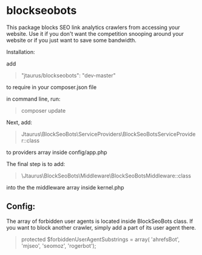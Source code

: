 # blockseobots

This package blocks SEO link analytics crawlers from accessing your website. 
Use it if you don't want the competition snooping around your website or if you just want to save some bandwidth.

Installation:

add 

>"jtaurus/blockseobots": "dev-master" 

to require in your composer.json file

in command line, run:

>composer update

Next, add:

>Jtaurus\BlockSeoBots\ServiceProviders\BlockSeoBotsServiceProvider::class

to providers array inside config/app.php

The final step is to add:

>\Jtaurus\BlockSeoBots\Middleware\BlockSeoBotsMiddleware::class

into the the middleware array inside kernel.php

## Config:

The array of forbidden user agents is located inside BlockSeoBots class. If you want to block another crawler, simply add a part of its user agent there.

>protected $forbiddenUserAgentSubstrings = array(
>'ahrefsBot',
>'mjseo',
>'seomoz',
>'rogerbot');
